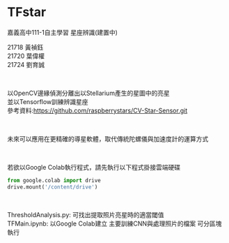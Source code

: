 # TFstar
嘉義高中111-1自主學習 星座辨識(建置中)

21718 黃禎鈺   
21720 葉偉權   
21724 劉育誠   

<br/>

以OpenCV邊緣偵測分離出以Stellarium產生的星圖中的亮星   
並以Tensorflow訓練辨識星座   
參考資料:https://github.com/raspberrystars/CV-Star-Sensor.git

<br/>

未來可以應用在更精確的導星軟體，取代傳統陀螺儀與加速度計的運算方式

<br/>


若欲以Google Colab執行程式，請先執行以下程式掛接雲端硬碟

```py
from google.colab import drive
drive.mount('/content/drive')
```

<br/>

ThresholdAnalysis.py: 可找出提取照片亮星時的適當閾值   
TFMain.ipynb: 以Google Colab建立 主要訓練CNN與處理照片的檔案 可分區塊執行
